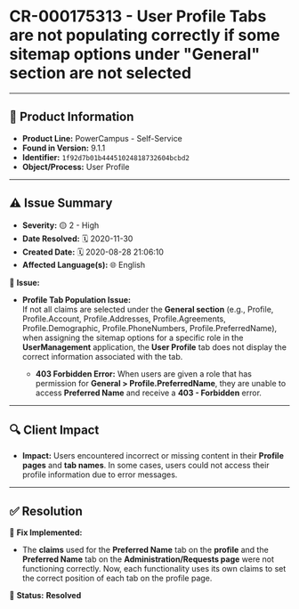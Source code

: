 # CR-000175313 - User Profile Tabs are not populating correctly if some sitemap options under "General" section are not selected

---

## 📌 Product Information  
- **Product Line:** PowerCampus - Self-Service  
- **Found in Version:** 9.1.1  
- **Identifier:** `1f92d7b01b44451024818732604bcbd2`  
- **Object/Process:** User Profile  

---

## ⚠️ Issue Summary  
- **Severity:** 🟡 2 - High  
- **Date Resolved:** 🗓️ 2020-11-30  
- **Created Date:** 🗓️ 2020-08-28 21:06:10  
- **Affected Language(s):** 🌐 English  

🔹 **Issue:**  
- **Profile Tab Population Issue:**  
  If not all claims are selected under the **General section** (e.g., Profile, Profile.Account, Profile.Addresses, Profile.Agreements, Profile.Demographic, Profile.PhoneNumbers, Profile.PreferredName), when assigning the sitemap options for a specific role in the **UserManagement** application, the **User Profile** tab does not display the correct information associated with the tab.
  
  - **403 Forbidden Error:** When users are given a role that has permission for **General > Profile.PreferredName**, they are unable to access **Preferred Name** and receive a **403 - Forbidden** error.

---

## 🔍 Client Impact  
- **Impact:** Users encountered incorrect or missing content in their **Profile pages** and **tab names**. In some cases, users could not access their profile information due to error messages.

---

## ✅ Resolution  
🔧 **Fix Implemented:**  
- The **claims** used for the **Preferred Name** tab on the **profile** and the **Preferred Name** tab on the **Administration/Requests page** were not functioning correctly. Now, each functionality uses its own claims to set the correct position of each tab on the profile page.

🚀 **Status:** **Resolved**
